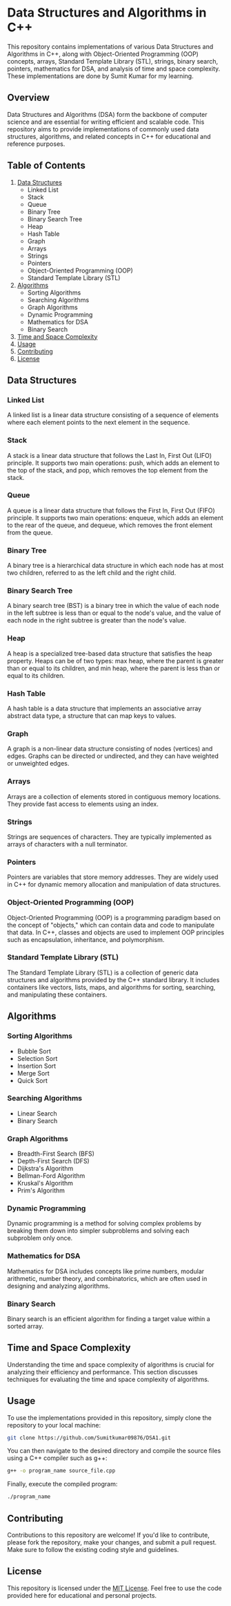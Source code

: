 # Data Structures and Algorithms in C++

This repository contains implementations of various Data Structures and Algorithms in C++, along with Object-Oriented Programming (OOP) concepts, arrays, Standard Template Library (STL), strings, binary search, pointers, mathematics for DSA, and analysis of time and space complexity. These implementations are done by Sumit Kumar for my learning.

## Overview

Data Structures and Algorithms (DSA) form the backbone of computer science and are essential for writing efficient and scalable code. This repository aims to provide implementations of commonly used data structures, algorithms, and related concepts in C++ for educational and reference purposes.

## Table of Contents

1. [Data Structures](#data-structures)
   - Linked List
   - Stack
   - Queue
   - Binary Tree
   - Binary Search Tree
   - Heap
   - Hash Table
   - Graph
   - Arrays
   - Strings
   - Pointers
   - Object-Oriented Programming (OOP)
   - Standard Template Library (STL)
2. [Algorithms](#algorithms)
   - Sorting Algorithms
   - Searching Algorithms
   - Graph Algorithms
   - Dynamic Programming
   - Mathematics for DSA
   - Binary Search
3. [Time and Space Complexity](#time-and-space-complexity)
4. [Usage](#usage)
5. [Contributing](#contributing)
6. [License](#license)

## Data Structures

### Linked List

A linked list is a linear data structure consisting of a sequence of elements where each element points to the next element in the sequence.

### Stack

A stack is a linear data structure that follows the Last In, First Out (LIFO) principle. It supports two main operations: push, which adds an element to the top of the stack, and pop, which removes the top element from the stack.

### Queue

A queue is a linear data structure that follows the First In, First Out (FIFO) principle. It supports two main operations: enqueue, which adds an element to the rear of the queue, and dequeue, which removes the front element from the queue.

### Binary Tree

A binary tree is a hierarchical data structure in which each node has at most two children, referred to as the left child and the right child.

### Binary Search Tree

A binary search tree (BST) is a binary tree in which the value of each node in the left subtree is less than or equal to the node's value, and the value of each node in the right subtree is greater than the node's value.

### Heap

A heap is a specialized tree-based data structure that satisfies the heap property. Heaps can be of two types: max heap, where the parent is greater than or equal to its children, and min heap, where the parent is less than or equal to its children.

### Hash Table

A hash table is a data structure that implements an associative array abstract data type, a structure that can map keys to values.

### Graph

A graph is a non-linear data structure consisting of nodes (vertices) and edges. Graphs can be directed or undirected, and they can have weighted or unweighted edges.

### Arrays

Arrays are a collection of elements stored in contiguous memory locations. They provide fast access to elements using an index.

### Strings

Strings are sequences of characters. They are typically implemented as arrays of characters with a null terminator.

### Pointers

Pointers are variables that store memory addresses. They are widely used in C++ for dynamic memory allocation and manipulation of data structures.

### Object-Oriented Programming (OOP)

Object-Oriented Programming (OOP) is a programming paradigm based on the concept of "objects," which can contain data and code to manipulate that data. In C++, classes and objects are used to implement OOP principles such as encapsulation, inheritance, and polymorphism.

### Standard Template Library (STL)

The Standard Template Library (STL) is a collection of generic data structures and algorithms provided by the C++ standard library. It includes containers like vectors, lists, maps, and algorithms for sorting, searching, and manipulating these containers.

## Algorithms

### Sorting Algorithms

- Bubble Sort
- Selection Sort
- Insertion Sort
- Merge Sort
- Quick Sort

### Searching Algorithms

- Linear Search
- Binary Search

### Graph Algorithms

- Breadth-First Search (BFS)
- Depth-First Search (DFS)
- Dijkstra's Algorithm
- Bellman-Ford Algorithm
- Kruskal's Algorithm
- Prim's Algorithm

### Dynamic Programming

Dynamic programming is a method for solving complex problems by breaking them down into simpler subproblems and solving each subproblem only once.

### Mathematics for DSA

Mathematics for DSA includes concepts like prime numbers, modular arithmetic, number theory, and combinatorics, which are often used in designing and analyzing algorithms.

### Binary Search

Binary search is an efficient algorithm for finding a target value within a sorted array.

## Time and Space Complexity

Understanding the time and space complexity of algorithms is crucial for analyzing their efficiency and performance. This section discusses techniques for evaluating the time and space complexity of algorithms.

## Usage

To use the implementations provided in this repository, simply clone the repository to your local machine:

```bash
git clone https://github.com/Sumitkumar09876/DSA1.git
```

You can then navigate to the desired directory and compile the source files using a C++ compiler such as g++:

```bash
g++ -o program_name source_file.cpp
```

Finally, execute the compiled program:

```bash
./program_name
```

## Contributing

Contributions to this repository are welcome! If you'd like to contribute, please fork the repository, make your changes, and submit a pull request. Make sure to follow the existing coding style and guidelines.

## License

This repository is licensed under the [MIT License](LICENSE). Feel free to use the code provided here for educational and personal projects.
